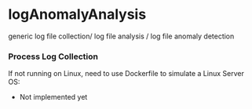 # logAnomalyAnalysis
generic log file collection/ log file analysis / log file anomaly detection


### Process Log Collection

If not running on Linux, need to use Dockerfile to simulate a Linux Server OS:

- Not implemented yet
